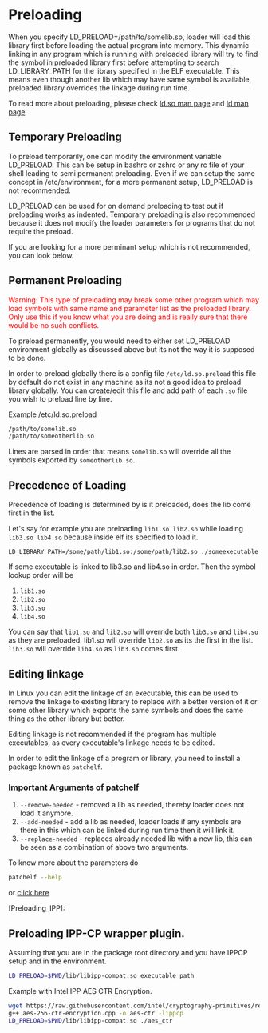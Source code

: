# Preloading

When you specify LD_PRELOAD=/path/to/somelib.so, loader will load this library first before loading the actual program into memory. This dynamic linking in any program which is running with preloaded library will try to find the symbol in preloaded library first before attempting to search LD_LIBRARY_PATH for the library specified in the ELF executable. This means even though another lib which may have same symbol is available, preloaded library overrides the linkage during run time.

To read more about preloading, please check [ld.so man page](https://man7.org/linux/man-pages/man8/ld.so.8.html) and [ld man page](https://linux.die.net/man/1/ld).

## Temporary Preloading

To preload temporarily, one can modify the environment variable LD_PRELOAD. This can be setup in bashrc or zshrc or any rc file of your shell leading to semi permanent preloading. Even if we can setup the same concept  in /etc/environment, for a more permanent setup, LD_PRELOAD is not recommended.

LD_PRELOAD can be used for on demand preloading to test out if preloading works as indented. Temporary preloading is also recommended because it does not modify the loader parameters for programs that do not require the preload.

If you are looking for a more perminant setup which is not recommended, you can look below.

## Permanent Preloading

<font color="red">Warning: This type of preloading may break some other program which may load symbols with same name and parameter list as the preloaded library. Only use this if you know what you are doing and is really sure that there would be no such conflicts.</font>

To preload permanently, you would need to either set LD_PRELOAD environment globally as discussed above but its not the way it is supposed to be done.

In order to preload globally there is a config file `/etc/ld.so.preload` this file by default do not exist in any machine as its not a good idea to preload library globally. You can create/edit this file and add path of each `.so` file you wish to preload line by line.

Example /etc/ld.so.preload

```bash
/path/to/somelib.so
/path/to/someotherlib.so
```

Lines are parsed in order that means `somelib.so` will override all the symbols exported by `someotherlib.so`. 

## Precedence of Loading

Precedence of loading is determined by is it preloaded, does the lib come first in the list.

Let's say for example you are preloading `lib1.so lib2.so` while loading `lib3.so lib4.so` because inside elf its specified to load it.

`LD_LIBRARY_PATH=/some/path/lib1.so:/some/path/lib2.so ./someexecutable`

If some executable is linked to lib3.so and lib4.so in order. Then the symbol lookup order will be

1) `lib1.so`
2) `lib2.so`
3) `lib3.so`
4) `lib4.so`

You can say that `lib1.so` and `lib2.so` will override both `lib3.so` and `lib4.so` as they are preloaded. lib1.so will override `lib2.so` as its the first in the list. `lib3.so` will override `lib4.so` as `lib3.so` comes first.

## Editing linkage

In Linux you can edit the linkage of an executable,  this can be used to remove the linkage to existing library to replace with a better version of it or some other library which exports the same symbols and does the same thing as the other library but better.

Editing linkage is not recommended if the program has multiple executables, as every executable's linkage needs to be edited.

In order to edit the linkage of a program or library, you need to install a package known as `patchelf`. 

### Important Arguments of patchelf

1. `--remove-needed` - removed a lib as needed, thereby loader does not load it anymore.
2. `--add-needed` - add a lib as needed, loader loads if any symbols are there in this which can be linked during run time then it will link it.
3. `--replace-needed` - replaces already needed lib with a new lib, this can be seen as a combination of above two arguments.

To know more about the parameters do

```bash
patchelf --help
```

or [click here](https://man.archlinux.org/man/community/patchelf/patchelf.1.en)

[Preloading_IPP]:

## Preloading IPP-CP wrapper plugin.

Assuming that you are in the package root directory and you have IPPCP setup and in the environment.

```bash
LD_PRELOAD=$PWD/lib/libipp-compat.so executable_path
```

Example with Intel IPP AES CTR Encryption.

```bash
wget https://raw.githubusercontent.com/intel/cryptography-primitives/refs/heads/develop/examples/aes/aes-256-ctr-encryption.cpp -O aes-256-ctr-encryption.cpp
g++ aes-256-ctr-encryption.cpp -o aes-ctr -lippcp
LD_PRELOAD=$PWD/lib/libipp-compat.so ./aes_ctr
```


